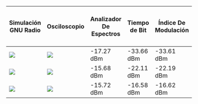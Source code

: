 | Simulación GNU Radio | Osciloscopio | Analizador De Espectros | Tiempo de Bit | Índice De Modulación | Índice De Modulación | Ancho de Banda de la Señal |
|-----------------|-----------------------| -----------------------| -----------------------|-----------------------|-----------------------|-----------------------|
| <img src="punto_1/SimulacionGNURadioKaAmMayor1.PNG"> | <img src="punto_1/AnalizadorKaAmMayor1.PNG"> | -17.27 dBm | -33.66 dBm | -33.61 dBm |  0.328 | 20 KHz |
| <img src="punto_1/SimulacionGNURadioKaAmIgual1.PNG"> | <img src="punto_1/AnalizadorKaAmMayor1.PNG"> | -15.68 dBm | -22.11 dBm | -22.19 dBm |  0.945 | 20 KHz |
| <img src="punto_1/SimulacionGNURadioKaAmMenor1.PNG"> | <img src="punto_1/AnalizadorKaAmMayor1.PNG"> | -15.72 dBm | -16.58 dBm | -16.62 dBm |  1.803 | 20 KHz |

